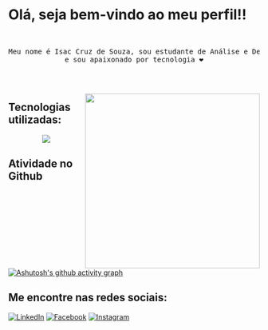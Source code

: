 # Olá, seja bem-vindo ao meu perfil!!

<pre>
 
<p align="center">Meu nome é Isac Cruz de Souza, sou estudante de Análise e Desenvolvimento de Sistemas
e sou apaixonado por tecnologia ❤️</p>
 
</pre>

<img align="right" width="350" src="https://i2.wp.com/allhtaccess.info/wp-content/uploads/2018/03/programming.gif?fit=1281%2C716&ssl=1" />

## Tecnologias utilizadas:

<div align="center">
	
<img align="center" src="https://github-readme-stats.vercel.app/api/top-langs/?username=isaccsz&theme=dracula&hide_langs_below=1" />

</div>

## Atividade no Github

[![Ashutosh's github activity graph](https://github-readme-activity-graph.vercel.app/graph?username=isaccsz)](https://github.com/ashutosh00710/github-readme-activity-graph)


## Me encontre nas redes sociais:

[![LinkedIn](https://img.shields.io/badge/LinkedIn-000?style=for-the-badge&logo=linkedin&logoColor=0E76A8)](https://www.linkedin.com/in/isacsz/)
[![Facebook](https://img.shields.io/badge/Facebook-000?style=for-the-badge&logo=facebook)](https://www.facebook.com/isac.cruz.359/)
[![Instagram](https://img.shields.io/badge/Instagram-000?style=for-the-badge&logo=instagram)](https://www.instagram.com/_isacsz/)
